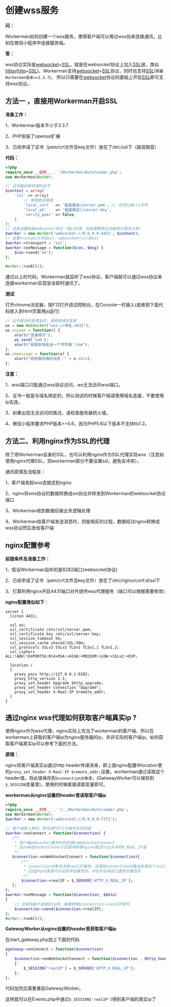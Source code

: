 # 创建wss服务

**问：**

Workerman如何创建一个wss服务，使得客户端可以用过wss协来连接通讯，比如在微信小程序中连接服务端。


**答：**

wss协议实际是[websocket](http://baike.baidu.com/item/WebSocket)+[SSL](http://baike.baidu.com/item/ssl)，就是在websocket协议上加入[SSL](http://baike.baidu.com/item/ssl)层，类似[https](http://baike.baidu.com/item/https)([http](http://baike.baidu.com/item/http)+[SSL](http://baike.baidu.com/item/ssl))。Workerman支持[websocket](http://baike.baidu.com/item/WebSocket)+[SSL](http://baike.baidu.com/item/ssl)协议，同时也支持[SSL](http://baike.baidu.com/item/ssl)(```需要Workerman版本>=3.3.7```)，
所以只需要在[websocket](http://baike.baidu.com/item/WebSocket)协议的基础上开启[SSL](http://baike.baidu.com/item/ssl)即可支持wss协议。

## 方法一 ，直接用Workerman开启SSL


**准备工作：**

1、Workerman版本不小于3.3.7

2、PHP安装了openssl扩展

3、已经申请了证书（pem/crt文件及key文件）放在了/etc/ssl下（路径随意）

**代码：**

```php
<?php
require_once __DIR__ . '/Workerman/Autoloader.php';
use Workerman\Worker;

// 证书最好是申请的证书
$context = array(
    'ssl' => array(
        // 使用绝对路径
        'local_cert'  => '磁盘路径/server.pem', // 也可以是crt文件
        'local_pk'    => '磁盘路径l/server.key',
        'verify_peer' => false,
    )
);
// 这里设置的是websocket协议（端口任意，但是需要保证没被其它程序占用）
$worker = new Worker('websocket://0.0.0.0:4431', $context);
// 设置transport开启ssl，websocket+ssl即wss
$worker->transport = 'ssl';
$worker->onMessage = function($con, $msg) {
    $con->send('ok');
};

Worker::runAll();
```

通过以上的代码，Workerman就监听了wss协议，客户端就可以通过wss协议来连接workerman实现安全即时通讯了。

**测试**

打开chrome浏览器，按F12打开调试控制台，在Console一栏输入(或者把下面代码放入到html页面用js运行)

```javascript
// 证书是会检查域名的，请使用域名连接
ws = new WebSocket("wss://域名:4431");
ws.onopen = function() {
    alert("连接成功");
    ws.send('tom');
    alert("给服务端发送一个字符串：tom");
};
ws.onmessage = function(e) {
    alert("收到服务端的消息：" + e.data);
};
```

**注意：**

1、wss端口只能通过wss协议访问，ws无法访问wss端口。

2、证书一般是与域名绑定的，所以测试的时候客户端请使用域名连接，不要使用ip去连。

3、如果出现无法访问的情况，请检查服务器防火墙。

4、微信小程序要求PHP版本>=5.6，因为PHP5.6以下版本不支持tls1.2。




## 方法二、利用nginx作为SSL的代理

除了用Workerman自身的SSL，也可以利用nginx作为SSL代理实现wss（注意如使用nginx代理SSL，则workerman部分不要设置ssl，避免会冲突）。

通讯原理及流程是：

1、客户端发起wss连接连到nginx

2、nginx将wss协议的数据转换成ws协议并转发到Workerman的websocket协议端口

3、Workerman收到数据后做业务逻辑处理

4、Workerman给客户端发送消息时，则是相反的过程，数据经过nginx转换成wss协议然后发给客户端


## nginx配置参考
**前提条件及准备工作：**

1、假设Workerman监听的是8282端口(websocket协议)

2、已经申请了证书（pem/crt文件及key文件）放在了/etc/nginx/conf.d/ssl下

3、打算利用nginx开启4431端口对外提供wss代理服务（端口可以根据需要修改）

**nginx配置类似如下**：

```
server {
  listen 4431;

  ssl on;
  ssl_certificate /etc/ssl/server.pem;
  ssl_certificate_key /etc/ssl/server.key;
  ssl_session_timeout 5m;
  ssl_session_cache shared:SSL:50m;
  ssl_protocols SSLv3 SSLv2 TLSv1 TLSv1.1 TLSv1.2;
  ssl_ciphers ALL:!ADH:!EXPORT56:RC4+RSA:+HIGH:+MEDIUM:+LOW:+SSLv2:+EXP;

  location /
  {
    proxy_pass http://127.0.0.1:8282;
    proxy_http_version 1.1;
    proxy_set_header Upgrade $http_upgrade;
    proxy_set_header Connection "Upgrade";
    proxy_set_header X-Real-IP $remote_addr;
  }
}
```

## 透过nginx wss代理如何获取客户端真实ip ?
使用nginx作为wss代理，nginx实际上充当了workerman的客户端，所以在workerman上获取的客户端ip为nginx服务器的ip，并非实际的客户端ip。如何获取客户端真实ip可以参考下面的方法。

**原理：**

nginx将客户端真实ip通过http header传递进来，即上面nginx配置中location里的```proxy_set_header X-Real-IP $remote_addr;```设置。workerman通过读取这个header值，将此值保存到```$connection对象里```，(GatewayWorker可以保存到```$_SESSION```变量里)，使用的时候直接读取变量即可。

**workerman从nginx设置的header里读取客户端ip**

```php
<?php
require_once __DIR__ . '/../Workerman/Autoloader.php';
use Workerman\Worker;
$worker = new Worker('websocket://0.0.0.0:7272');

// 客户端练上来时，即完成TCP三次握手后的回调
$worker->onConnect = function($connection) {
   /**
    * 客户端websocket握手时的回调onWebSocketConnect
    * 在onWebSocketConnect回调中获得nginx通过http头中的X_REAL_IP值
    */
   $connection->onWebSocketConnect = function($connection){
       /**
        * connection对象本没有realIP属性，这里给connection对象动态添加个realIP属性
        * 记住php对象是可以动态添加属性的，你也可以用自己喜欢的属性名
        */
       $connection->realIP = $_SERVER['HTTP_X_REAL_IP'];
   };
};
$worker->onMessage = function($connection, $data)
{
    // 当使用客户端真实ip时，直接使用$connection->realIP即可
    $connection->send($connection->realIP);
};
Worker::runAll();
```

**GatewayWorker从nginx设置的header里获取客户端ip**

在start_gateway.php加上下面的代码
```php
$gateway->onConnect = function($connection)
{
    $connection->onWebSocketConnect = function($connection , $http_header)
    {
        $_SESSION['realIP'] = $_SERVER['HTTP_X_REAL_IP'];
    };
};
```
代码加完后需要重启GatewayWorker。

这样就可以在Events.php中通过```$_SESSION['realIP']```得到客户端的真实ip了
